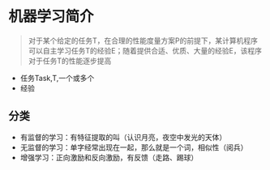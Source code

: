 # 机器学习简介

> 对于某个给定的任务T，在合理的性能度量方案P的前提下，某计算机程序可以自主学习任务T的经验E；随着提供合适、优质、大量的经验E，该程序对于任务T的性能逐步提高

* 任务Task,T,一个或多个
* 经验

## 分类

* 有监督的学习：有特征提取的叫（认识月亮，夜空中发光的天体）
* 无监督的学习：单字经常出现在一起，那么就是一个词，相似性（阅兵）
* 增强学习：正向激励和反向激励，有反馈（走路、踢球）